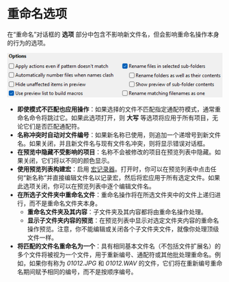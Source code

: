 # 重命名选项

在“重命名”对话框的 **选项** 部分中包含不影响新文件名，但会影响重命名操作本身的行为的选项。

![](/Manual/images/media/13/rename_options.png)

- **即使模式不匹配也应用操作**：如果选择的文件不匹配指定通配符模式，通常重命名命令将跳过它。如果此选项打开，则 **大写** 等选项将应用于所有项目，无论它们是否匹配通配符。
- **名称冲突时自动对文件编号**：如果新名称已使用，则追加一个递增号到新文件名。如果关闭，并且新文件名与现有文件名冲突，则将显示错误对话框。
- **在预览中隐藏不受影响的项目**：名称不会被修改的项目在预览列表中隐藏。如果关闭，它们将以不同的颜色显示。
- **使用预览列表构建宏**：启用 [宏记录器](rename_actions/rename_macros.zh.md)。打开时，你可以在预览列表中点击任何“新名称”并直接编辑文件名以记录宏，然后将宏应用于所有选定文件。如果此选项关闭，你可以在预览列表中逐个编辑文件名。
- **在所选子文件夹中重命名文件**：重命名操作将在所选文件夹中的文件上递归进行，而不是重命名文件夹本身。
  - **重命名文件夹及其内容**：子文件夹及其内容都将由重命名操作处理。
  - **显示子文件夹内容的预览**：在预览列表中显示对选定文件夹内容的重命名操作预览。注意，你不能编辑或关闭各个子文件夹文件，就像你处理顶级文件一样。
- **将匹配的文件名重命名为一个**：具有相同基本文件名（不包括文件扩展名）的多个文件将被视为一个文件，用于重新编号、通配符或其他批处理重命名。例如，如果你有称为 *01012.JPG* 和 *01012.WAV* 的文件，它们将在重新编号重命名期间赋予相同的编号，而不是按顺序编号。